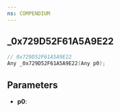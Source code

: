 ```yaml
---
ns: COMPENDIUM
---
```

## _0x729D52F61A5A9E22

```c
// 0x729D52F61A5A9E22
Any _0x729D52F61A5A9E22(Any p0);
```

## Parameters
* **p0**:
